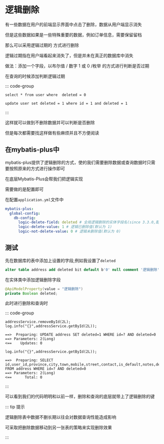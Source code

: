 # 逻辑删除

有一些数据在用户的前端显示界面中点击了删除，数据从用户端显示消失

但是这些数据如果是一些特殊重要的数据，例如订单信息，需要保留留档

那么可以采用逻辑过期的 方式进行删除

逻辑过期指在用户端看起来消失了，但是并未在真正的数据库中消失

做法：添加一个字段，以布尔值 / 数字 1 或 0 /枚举 的方式进行判断是否过期 

在查询的时候添加判断逻辑过期

::: code-group

```sql[查询 未删除 ]
select * from user where  deleted = 0
```



```sql[逻辑 删除]
update user set deleted = 1 where id = 1 and deleted = 1
```

:::

这样就可以做到不删除数据并可以判断是否删除

但是每次都需要找这样做有些麻烦并且不方便阅读

## 在mybatis-plus中

mybatis-plus提供了逻辑删除的方式，使的我们需要删除数据或查询数据时只需要按照原来的方式进行操作即可

在底层Mybatis-Plus会帮我们把逻辑实现

需要做的是配置即可

在配置`application.yml`文件中

```yaml
mybatis-plus:
  global-config:
    db-config:
      logic-delete-field: deleted # 全局逻辑删除的实体字段名(since 3.3.0,配置后可以忽略不配置步骤2)​
      logic-delete-value: 1 # 逻辑已删除值(默认为 1)​
      logic-not-delete-value: 0 # 逻辑未删除值(默认为 0)
```



## 测试

先在数据库的表中添加上设置的字段,例如我设置了`deleted`

```sql
alter table address add deleted bit default b'0' null comment '逻辑删除';
```

在实体类中添加逻辑删除字段

```java
@ApiModelProperty(value = "逻辑删除")
private Boolean deleted;
```

此时进行删除和查询时

::: code-group

```java[删除代码]
addressService.removeById(2L);
log.info("{}",addressService.getById(2L));
```



```bash[删除底层]
==>  Preparing: UPDATE address SET deleted=1 WHERE id=? AND deleted=0
==> Parameters: 2(Long)
<==    Updates: 0
```



```java[查询代码]
log.info("{}",addressService.getById(2L));
```



```bash[查询底层]
==>  Preparing: SELECT id,user_id,province,city,town,mobile,street,contact,is_default,notes,deleted FROM address WHERE id=? AND deleted=0
==> Parameters: 2(Long)
<==      Total: 0
```



:::

可以看到我们的代码明明和以前一样，删除和查询的底层就带上了逻辑删除的键

::: tip 提示

逻辑删除表中数据不删长期以往会对数据查询性能造成影响

可采取把删除数据移动到另一张表的策略来实现删除效果

:::